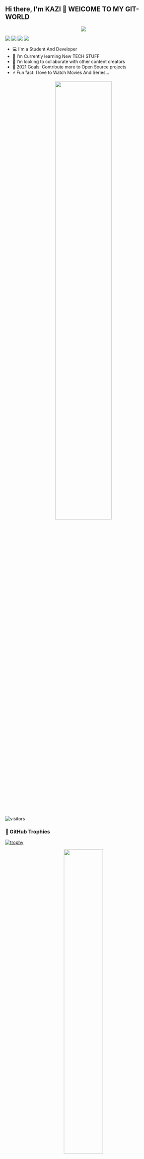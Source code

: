 ## Hi there, I'm  KAZI 👋 WElCOME TO MY GIT-WORLD

<p align='center'>
    <img src="https://gidigi.com/cdn/love.gif">
</p>

<p > 
 
 <img src="https://badges.pufler.dev/visits/mk-knight23/mk-knight23"/>
 <img src="https://badges.pufler.dev/years/mk-knight23"/>
 <img src="https://badges.pufler.dev/repos/mk-knight23"/>
 <img src="https://badges.pufler.dev/commits/monthly/mk-knight23"/>
</p>

- 💻 I'm a Student And Developer
- 🌱 I’m Currently learning New TECH STUFF
- 👯 I’m looking to collaborate with other content creators
- 🥅 2021 Goals: Contribute more to Open Source projects 
- ⚡ Fun fact: I love to Watch Movies And Series...

<p align="center"><img width="60%" src="https://github-readme-stats.vercel.app/api?username=mk-knight23&show_icons=true&theme=tokyonight" /></p>

![visitors](https://visitor-badge.laobi.icu/badge?page_id=mk-knight23)

### 📕 GitHub Trophies

[![trophy](https://github-profile-trophy.vercel.app/?username=mk-knight23&theme=onedark)](https://github.com/ryo-ma/github-profile-trophy)


<p align="center"><img width="50%" src="https://github-readme-stats.vercel.app/api/top-langs/?username=mk-knight23&show_icons=true&theme=tokyonight" /></p>

 <p>
  <img align="center" src="https://github-readme-streak-stats.herokuapp.com/?user=mk-knight23&theme=tokyonight" alt="mk-knight23" />
 </p>

<img align="center" src="https://github.com/mk-knight23/mk-knight23/blob/master/mk71.jpg"></img>

[twitter]: https://twitter.com/mk_knight_23
[instagram]: https://instagram.com/kazi_musharraf_01
[linkedin]: https://linkedin.com/in/mk-knight-1373271b8
